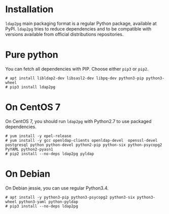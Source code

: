 <h1>Installation</h1>

`ldap2pg` main packaging format is a regular Python package, available at PyPI.
`ldap2pg` tries to reduce dependencies and to be compatible with versions
available from official distributions repositories.

# Pure python

You can fetch all dependencies with PIP. Choose either `pip3` or `pip2`.

``` console
# apt install libldap2-dev libsasl2-dev libpq-dev python3-pip python3-wheel
# pip3 install ldap2pg
```

# On CentOS 7

On CentOS 7, you should run `ldap2pg` with Python2.7 to use packaged
dependencies.

``` console
# yum install -y epel-release
# yum install -y gcc openldap-clients openldap-devel  openssl-devel postgresql python python-devel python2-pip python-six python-psycopg2 PyYAML python2-pyasn1
# pip2 install --no-deps ldap2pg pyldap
```


# On Debian

On Debian jessie, you can use regular Python3.4.

``` console
# apt install -y python3-pip python3-psycopg2 python3-six python3-wheel python3-yaml python-pyldap
# pip3 install --no-deps ldap2pg
```
